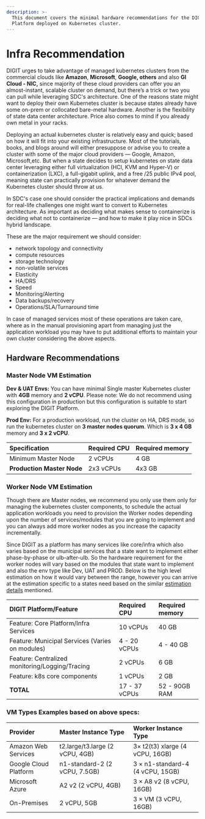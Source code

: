 ```yaml
---
description: >-
  This document covers the minimal hardware recommendations for the DIGIT
  Platform deployed on Kubernetes cluster.
---
```


# Infra Recommendation

DIGIT urges to take advantage of managed kubernetes clusters from the commercial clouds like **Amazon**, **Microsoft**, **Google, others** and also **GI Cloud - NIC,** since majority of these cloud providers can offer you an almost-instant, scalable cluster on demand, but there’s a trick or two you can pull while leveraging SDC's architecture. One of the reasons state might want to deploy their own Kubernetes cluster is because states already have some on-prem or collocated bare-metal hardware. Another is the flexibility of state data center architecture. Price also comes to mind if you already own metal in your racks. 

Deploying an actual kubernetes cluster is relatively easy and quick; based on how it will fit into your existing infrastructure. Most of the tutorials, books, and blogs around will either presuppose or advise you to create a cluster with some of the major cloud providers — Google, Amazon, Microsoft,etc. But when a state decides to setup kubernetes on state data center leveraging either full virtualization \(HCI, KVM and Hyper-V\) or containerization \(LXC\), a full-gigabit uplink, and a free /25 public IPv4 pool, meaning state can practically provision for whatever demand the Kubernetes cluster should throw at us.

In SDC's case one should consider the practical implications and demands for real-life challenges one might want to convert to Kubernetes architecture. As important as deciding what makes sense to containerize is deciding what not to containerize — and how to make it play nice in SDCs hybrid landscape.

These are the major requirement we should consider:

* network topology and connectivity
* compute resources
* storage technology
* non-volatile services
* Elasticity
* HA/DRS
* Speed
* Monitoring/Alerting
* Data backups/recovery
* Operations/SLA/Turnaround time

In case of managed services most of these operations are taken care, where as in the manual provisioning apart from managing just the application workload you may have to put additional efforts to maintain your own cluster considering the above aspects.

## Hardware Recommendations

### Master Node VM Estimation <a id="kublr-platform-feature-requirements"></a>

**Dev & UAT Envs:** You can have minimal Single master Kubernetes cluster with **4GB** memory and **2 vCPU**. Please note: We do not recommend using this configuration in production but this configuration is suitable to start exploring the DIGIT Platform.

**Prod Env:** For a production workload, run the cluster on HA, DRS mode, so run the kubernetes cluster on **3 master nodes quorum**. Which is **3 x 4 GB** memory and **3 x 2 vCPU**.

| Specification | Required CPU | Required memory |
| :--- | :--- | :--- |
| Minimum Master Node | 2 vCPUs | 4 GB |
| **Production Master Node** | 2x3 vCPUs | 4x3 GB |

### Worker Node VM Estimation <a id="kublr-platform-feature-requirements"></a>

Though there are Master nodes, we recommend you only use them only for managing the kubernetes cluster components, to schedule the actual application workloads you need to provision the Worker nodes depending upon the number of services/modules that you are going to implement and you can always add more worker nodes as you increase the capacity incrementally. 

Since DIGIT as a platform has many services like core/infra which also varies based on the municipal services that a state want to implement either phase-by-phase or ulb-after-ulb. So the hardware requirement for the worker nodes will vary based on the modules that state want to implement and also the env type like Dev, UAT and PROD. Below is the high level estimation on how it would vary between the range, however you can arrive at the estimation specific to a states need based on the similar [estimation details](infra-estimation.md) mentioned.

| DIGIT Platform/Feature | Required CPU | Required memory |
| :--- | :--- | :--- |
| Feature: Core Platform/Infra Services | 10 vCPUs | 40 GB |
| Feature: Municipal Services \(Varies on modules\) | 4 - 20 vCPUs | 4 - 40 GB |
| Feature: Centralized monitoring/Logging/Tracing | 2 vCPUs | 6 GB |
| Feature: k8s core components | 1 vCPUs | 2 GB |
| **TOTAL** | 17 - 37 vCPUs | 52 - 90GB RAM |

### VM Types Examples based on above specs: <a id="kublr-platform-deployment-example"></a>

| Provider | Master Instance Type | Worker Instance Type |
| :--- | :--- | :--- |
| Amazon Web Services | t2.large/t3.large \(2 vCPU, 4GB\) | 3× t2\(t3\) xlarge \(4 vCPU, 16GB\) |
| Google Cloud Platform | n1-standard-2 \(2 vCPU, 7.5GB\) | 3 × n1-standard-4 \(4 vCPU, 15GB\) |
| Microsoft Azure | A2 v2 \(2 vCPU, 4GB\) | 3 × A8 v2 \(8 vCPU, 16GB\) |
| On-Premises | 2 vCPU, 5GB | 3 × VM \(3 vCPU, 16GB\) |



